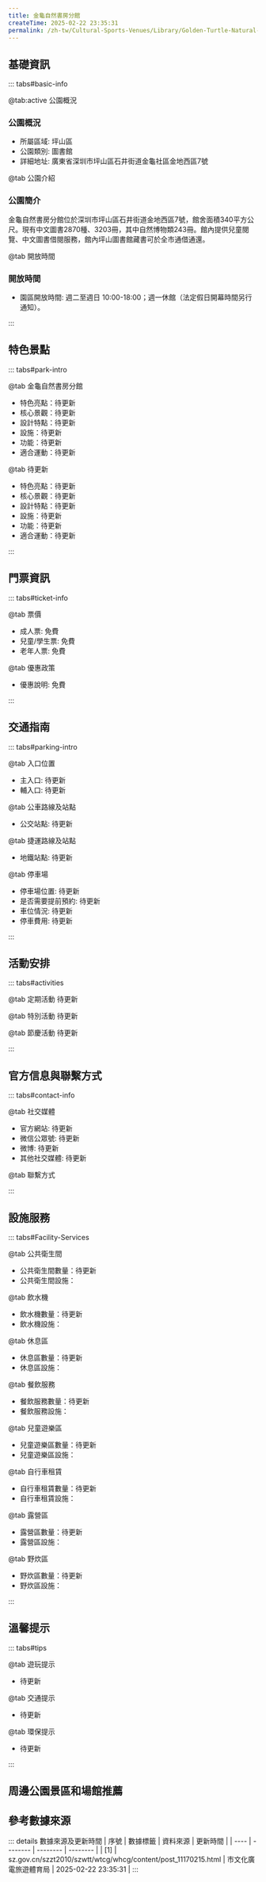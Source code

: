 ```yaml
---
title: 金龜自然書房分館
createTime: 2025-02-22 23:35:31
permalink: /zh-tw/Cultural-Sports-Venues/Library/Golden-Turtle-Natural-Bookstore-Branch/
---
```



<script setup>
import ImageSwiper from '/.vuepress/theme/components/ImageSwiper.vue'
// 轮播图数据
const swiperItems = [
    {
                link: 'https://www.sz.gov.cn/img/4/4108/4108771/11170215.jpg',
                title: '金龜自然書房分館',
                description: '金龜自然書房分館位於深圳市坪山區石井街道金地西區7號，館舍面積340平方公尺。現有中文圖書2870種、3203冊，其中自然博物類243冊。館內提供兒童閱覽、中文圖書借閱服務，館內坪山圖書館藏書可於全市...',
                author: '市文化廣電旅遊體育局',
                date: '2025/02/23'
                },
  {
                link: 'https://www.sz.gov.cn/img/4/4108/4108771/11170215.jpg',
                title: '金龜自然書房分館',
                description: '金龜自然書房分館位於深圳市坪山區石井街道金地西區7號，館舍面積340平方公尺。現有中文圖書2870種、3203冊，其中自然博物類243冊。館內提供兒童閱覽、中文圖書借閱服務，館內坪山圖書館藏書可於全市...',
                author: '市文化廣電旅遊體育局',
                date: '2025/02/23'
                }
]
// 配置项
const swiperConfig = {
  height: 500,
  showInfo: true
}
</script>
<!-- 轮播图组件 -->
<ImageSwiper :items="swiperItems" :config="swiperConfig" />



## 基礎資訊

::: tabs#basic-info

@tab:active 公園概況
### 公園概況
- 所屬區域: 坪山區
- 公園類別: 圖書館
- 詳細地址: 廣東省深圳市坪山區石井街道金龜社區金地西區7號

@tab 公園介紹
### 公園簡介
金龜自然書房分館位於深圳市坪山區石井街道金地西區7號，館舍面積340平方公尺。現有中文圖書2870種、3203冊，其中自然博物類243冊。館內提供兒童閱覽、中文圖書借閱服務，館內坪山圖書館藏書可於全市通借通還。

@tab 開放時間
### 開放時間
- 園區開放時間: 週二至週日 10:00-18:00；週一休館（法定假日開幕時間另行通知）。

:::

## 特色景點

::: tabs#park-intro

@tab 金龜自然書房分館
<ImageCard
image="https://www.sz.gov.cn/img/4/4108/4108771/11170215.jpg"
    title="金龜自然書房分館"
    description="金龜自然書房分館位於深圳市坪山區石井街道金地西區7號，館舍面積340平方公尺。現有中文圖書2870種、3203冊，其中自然博物類243冊。館內提供兒童閱覽、中文圖書借閱服務，館內坪山圖書館藏書可於全市通借通還。"
    date=""
    author="市文化廣電旅遊體育局"
/>


- 特色亮點：待更新
- 核心景觀：待更新
- 設計特點：待更新
- 設施：待更新
- 功能：待更新
- 適合運動：待更新

@tab 待更新
<ImageCard
image="https://www.sz.gov.cn/img/4/4108/4108771/11170215.jpg"
    title="金龜自然書房分館"
    description="金龜自然書房分館位於深圳市坪山區石井街道金地西區7號，館舍面積340平方公尺。現有中文圖書2870種、3203冊，其中自然博物類243冊。館內提供兒童閱覽、中文圖書借閱服務，館內坪山圖書館藏書可於全市通借通還。"
    date=""
    author="市文化廣電旅遊體育局"
/>


- 特色亮點：待更新
- 核心景觀：待更新
- 設計特點：待更新
- 設施：待更新
- 功能：待更新
- 適合運動：待更新

:::

## 門票資訊

::: tabs#ticket-info

@tab 票價
- 成人票: 免費
- 兒童/學生票: 免費
- 老年人票: 免費

@tab 優惠政策
- 優惠說明: 免費

:::

## 交通指南

::: tabs#parking-intro

@tab 入口位置
- 主入口: 待更新
- 輔入口: 待更新

@tab 公車路線及站點
- 公交站點: 待更新

@tab 捷運路線及站點
- 地鐵站點: 待更新

@tab 停車場
- 停車場位置: 待更新
- 是否需要提前預約: 待更新
- 車位情況: 待更新
- 停車費用: 待更新

:::

## 活動安排

::: tabs#activities

@tab 定期活動
待更新

@tab 特別活動
待更新

@tab 節慶活動
待更新

:::

## 官方信息與聯繫方式

::: tabs#contact-info

@tab 社交媒體
- 官方網站: 待更新
- 微信公眾號: 待更新
- 微博: 待更新
- 其他社交媒體: 待更新

@tab 聯繫方式

:::

## 設施服務

::: tabs#Facility-Services

@tab 公共衛生間
- 公共衛生間數量：待更新
- 公共衛生間設施：

@tab 飲水機
- 飲水機數量：待更新
- 飲水機設施：

@tab 休息區
- 休息區數量：待更新
- 休息區設施：

@tab 餐飲服務
- 餐飲服務數量：待更新
- 餐飲服務設施：

@tab 兒童遊樂區
- 兒童遊樂區數量：待更新
- 兒童遊樂區設施：

@tab 自行車租賃
- 自行車租賃數量：待更新
- 自行車租賃設施：

@tab 露營區
- 露營區數量：待更新
- 露營區設施：

@tab 野炊區
- 野炊區數量：待更新
- 野炊區設施：

:::

## 溫馨提示

::: tabs#tips

@tab 遊玩提示
- 待更新

@tab 交通提示
- 待更新

@tab 環保提示
- 待更新

:::

## 周邊公園景區和場館推薦

<CardGrid>
  <ImageCard
        image="https://www.sz.gov.cn/img/4/4108/4108761/11170202.jpg"
        title="大草坪公園分館"
        description="大草坪公園分館位於深圳市坪山區中心公園內，建築面積約146平方米，按照公園'複合型、生活型、生態型」建設原則，以'自然風光和人文棲息相互交織，構建綠色共享公共空間”為設計理念，擬集結打造成為特色鮮明、休閒亮點、兼顧自然生態性和未來感的山區山區區域。精選親子繪本、攝影攝影、自然生活、綜合休閒等類型圖書3000冊作為分館基礎館藏並將定期更新文獻資訊資源。"
        href="/zh-tw/Cultural-Sports-Venues/Library/Big-Lawn-Park-Branch/"
        author="待更新"
        date="2025/01/02"
      />
      <ImageCard
        image="https://www.sz.gov.cn/img/4/4108/4108761/11170202.jpg"
        title="大草坪公園分館"
        description="大草坪公園分館位於深圳市坪山區中心公園內，建築面積約146平方米，按照公園'複合型、生活型、生態型」建設原則，以'自然風光和人文棲息相互交織，構建綠色共享公共空間”為設計理念，擬集結打造成為特色鮮明、休閒亮點、兼顧自然生態性和未來感的山區山區區域。精選親子繪本、攝影攝影、自然生活、綜合休閒等類型圖書3000冊作為分館基礎館藏並將定期更新文獻資訊資源。"
        href="/zh-tw/Cultural-Sports-Venues/Library/Big-Lawn-Park-Branch/"
        author="待更新"
        date="2025/01/02"
      />
    </CardGrid>


## 參考數據來源

::: details 數據來源及更新時間
| 序號 | 數據標籤 | 資料來源 | 更新時間 |
| ---- | -------- | -------- | -------- |
| [1] | sz.gov.cn/szzt2010/szwtt/wtcg/whcg/content/post_11170215.html | 市文化廣電旅遊體育局 | 2025-02-22 23:35:31 |
:::

